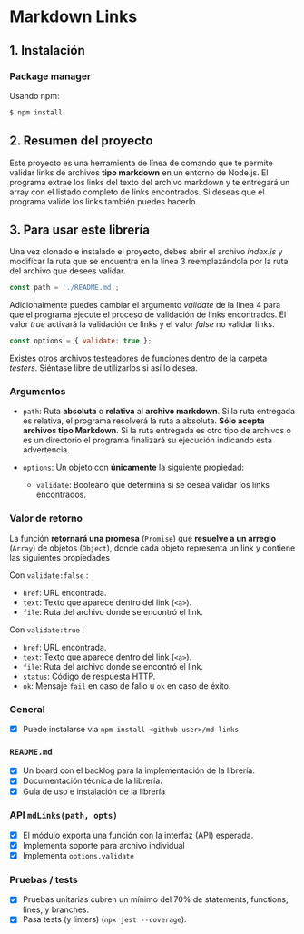 # Markdown Links

## 1. Instalación
### Package manager

Usando npm:

```bash
$ npm install 
```

## 2. Resumen del proyecto

Este proyecto es una herramienta de línea de comando que te permite validar links de archivos **tipo markdown** en un entorno de Node.js. El programa extrae los links del texto del archivo markdown y te entregará un array con el listado completo de links encontrados. Si deseas que el programa valide los links también puedes hacerlo.
 

## 3. Para usar este librería

Una vez clonado e instalado el proyecto, debes abrir el archivo _index.js_ y modificar la ruta que se encuentra en la línea 3 reemplazándola por la ruta del archivo que desees validar.

```javascript
const path = './README.md';
```

Adicionalmente puedes cambiar el argumento _validate_ de la línea 4 para que el programa ejecute el proceso de validación de links encontrados. El valor _true_ activará la validación de links y el valor _false_ no validar links.

```javascript
const options = { validate: true };
```

Existes otros archivos testeadores de funciones dentro de la carpeta _testers_. Siéntase libre de utilizarlos si así lo desea.

### Argumentos

* `path`: Ruta **absoluta** o **relativa** al **archivo markdown**.
Si la ruta entregada es relativa, el programa resolverá la ruta a absoluta.
**Sólo acepta archivos tipo Markdown**. Si la ruta entregada es otro tipo de archivos o es un directorio el programa finalizará su ejecución indicando esta advertencia.

* `options`: Un objeto con **únicamente** la siguiente propiedad:
  - `validate`: Booleano que determina si se desea validar los links
    encontrados.

### Valor de retorno

La función **retornará una promesa** (`Promise`) que **resuelve a un arreglo**
(`Array`) de objetos (`Object`), donde cada objeto representa un link y contiene
las siguientes propiedades

Con `validate:false` :

* `href`: URL encontrada.
* `text`: Texto que aparece dentro del link (`<a>`).
* `file`: Ruta del archivo donde se encontró el link.

Con `validate:true` :

* `href`: URL encontrada.
* `text`: Texto que aparece dentro del link (`<a>`).
* `file`: Ruta del archivo donde se encontró el link.
* `status`: Código de respuesta HTTP.
* `ok`: Mensaje `fail` en caso de fallo u `ok` en caso de éxito.



### General

* [x] Puede instalarse via `npm install <github-user>/md-links`

### `README.md`

* [x] Un board con el backlog para la implementación de la librería.
* [X] Documentación técnica de la librería.
* [X] Guía de uso e instalación de la librería

### API `mdLinks(path, opts)`

* [X] El módulo exporta una función con la interfaz (API) esperada.
* [X] Implementa soporte para archivo individual
* [X] Implementa `options.validate`

### Pruebas / tests

* [X] Pruebas unitarias cubren un mínimo del 70% de statements, functions,
  lines, y branches.
* [X] Pasa tests (y linters) (`npx jest --coverage`).
